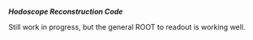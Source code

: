 ***Hodoscope Reconstruction Code***

Still work in progress, but the general ROOT to readout is working well.
